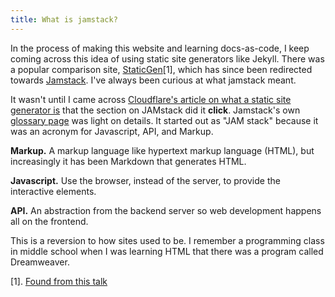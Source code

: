 ```yaml
---
title: What is jamstack?
---
```


In the process of making this website and learning docs-as-code, I keep coming across this idea of using static site generators like Jekyll.
There was a popular comparison site, [StaticGen](staticgen.com)[1], which has since been redirected towards [Jamstack](jamstack.org).
I've always been curious at what jamstack meant.

It wasn't until I came across [Cloudflare's article on what a static site generator is](https://www.cloudflare.com/learning/performance/static-site-generator/) that the section on JAMstack did it __click__.
Jamstack's own [glossary page](https://jamstack.org/glossary/jamstack/) was light on details.
It started out as "JAM stack" because it was an acronym for Javascript, API, and Markup.

__Markup.__ A markup language like hypertext markup language (HTML), but increasingly it has been Markdown that generates HTML.

__Javascript.__ Use the browser, instead of the server, to provide the interactive elements.

__API.__ An abstraction from the backend server so web development happens all on the frontend.



This is a reversion to how sites used to be. I remember a programming class in middle school when I was learning HTML that there was a program called Dreamweaver.

[1]. [Found from this talk](https://youtu.be/Z3e_38WS-2Q)
